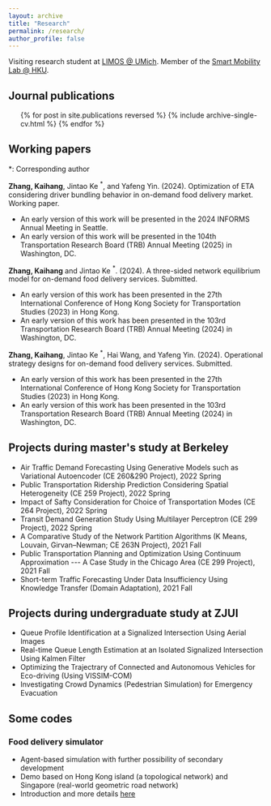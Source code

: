 ```yaml
---
layout: archive
title: "Research"
permalink: /research/
author_profile: false
---
```


Visiting research student at [LIMOS @ UMich](https://limos.engin.umich.edu/). Member of the [Smart Mobility Lab @ HKU](https://sites.google.com/view/kejintao/team).

## Journal publications

  <ul>{% for post in site.publications reversed %}
    {% include archive-single-cv.html %}
  {% endfor %}</ul>

## Working papers
*: Corresponding author

**Zhang, Kaihang**, Jintao Ke $^*$, and Yafeng Yin. (2024). Optimization of ETA considering driver bundling behavior in on-demand food delivery market. Working paper.
- An early version of this work will be presented in the 2024 INFORMS Annual Meeting in Seattle.
- An early version of this work will be presented in the 104th Transportation Research Board (TRB) Annual Meeting (2025) in Washington, DC.

**Zhang, Kaihang** and Jintao Ke $^*$. (2024). A three-sided network equilibrium model for on-demand food delivery services. Submitted.
- An early version of this work has been presented in the 27th International Conference of Hong Kong Society for Transportation Studies (2023) in Hong Kong.
- An early version of this work has been presented in the 103rd Transportation Research Board (TRB) Annual Meeting (2024) in Washington, DC.

**Zhang, Kaihang**, Jintao Ke $^*$, Hai Wang, and Yafeng Yin. (2024). Operational strategy designs for on-demand food delivery services. Submitted.
- An early version of this work has been presented in the 27th International Conference of Hong Kong Society for Transportation Studies (2023) in Hong Kong.
- An early version of this work has been presented in the 103rd Transportation Research Board (TRB) Annual Meeting (2024) in Washington, DC.

## Projects during master's study at Berkeley
- Air Traffic Demand Forecasting Using Generative Models such as Variational Autoencoder (CE 260&290 Project), 2022 Spring
- Public Transportation Ridership Prediction Considering Spatial Heterogeneity (CE 259 Project), 2022 Spring
- Impact of Safty Consideration for Choice of Transportation Modes (CE 264 Project), 2022 Spring
- Transit Demand Generation Study Using Multilayer Perceptron (CE 299 Project), 2022 Spring
- A Comparative Study of the Network Partition Algorithms (K Means, Louvain, Girvan–Newman; CE 263N Project), 2021 Fall
- Public Transportation Planning and Optimization Using Continuum Approximation --- A Case Study in the Chicago Area (CE 299 Project), 2021 Fall
- Short-term Traffic Forecasting Under Data Insufficiency Using Knowledge Transfer (Domain Adaptation), 2021 Fall

## Projects during undergraduate study at ZJUI
- Queue Profile Identification at a Signalized Intersection Using Aerial Images
- Real-time Queue Length Estimation at an Isolated Signalized Intersection Using Kalmen Filter
- Optimizing the Trajectrary of Connected and Autonomous Vehicles for Eco-driving (Using VISSIM-COM)
- Investigating Crowd Dynamics (Pedestrian Simulation) for Emergency Evacuation

## Some codes
### Food delivery simulator
- Agent-based simulation with further possibility of secondary development
- Demo based on Hong Kong island (a topological network) and Singapore (real-world geometric road network)
- Introduction and more details [here](https://khzhang2.github.io/project/FD_simulator/)
